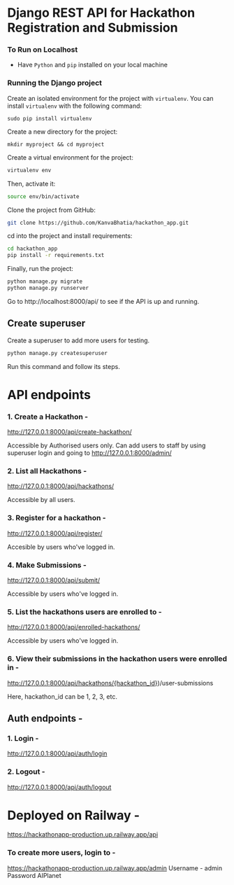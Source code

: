 # Django REST API for Hackathon Registration and Submission

### To Run on Localhost

- Have `Python` and `pip` installed on your local machine

### Running the Django project

Create an isolated environment for the project with `virtualenv`. You can install `virtualenv` with the following command:

```
sudo pip install virtualenv
```

Create a new directory for the project:

```
mkdir myproject && cd myproject
```

Create a virtual environment for the project:

```bash
virtualenv env
```

Then, activate it:

```bash
source env/bin/activate
```

Clone the project from GitHub:

```bash
git clone https://github.com/KanvaBhatia/hackathon_app.git
```

cd into the project and install requirements:
```bash
cd hackathon_app
pip install -r requirements.txt
```

Finally, run the project:

```bash
python manage.py migrate
python manage.py runserver
```


Go to http://localhost:8000/api/ to see if the API is up and running.


## Create superuser

Create a superuser to add more users for testing.

```bash
python manage.py createsuperuser
```
Run this command and follow its steps.


# API endpoints

### 1. Create a Hackathon - 

http://127.0.0.1:8000/api/create-hackathon/

Accessible by Authorised users only.
Can add users to staff by using superuser login and going to http://127.0.0.1:8000/admin/

### 2. List all Hackathons - 

http://127.0.0.1:8000/api/hackathons/

Accessible by all users.

### 3. Register for a hackathon - 

http://127.0.0.1:8000/api/register/

Accesible by users who've logged in.

### 4. Make Submissions - 

http://127.0.0.1:8000/api/submit/

Accessible by users who've logged in.

### 5. List the hackathons users are enrolled to -

http://127.0.0.1:8000/api/enrolled-hackathons/

Accessible by users who've logged in.

### 6. View their submissions in the hackathon users were enrolled in -

http://127.0.0.1:8000/api/hackathons/{hackathon_id})/user-submissions

Here, hackathon_id can be 1, 2, 3, etc. 


## Auth endpoints - 

### 1. Login - 

http://127.0.0.1:8000/api/auth/login

### 2. Logout - 

http://127.0.0.1:8000/api/auth/logout


# Deployed on Railway - 
https://hackathonapp-production.up.railway.app/api

### To create more users, login to  -
https://hackathonapp-production.up.railway.app/admin
Username - admin
Password AIPlanet


